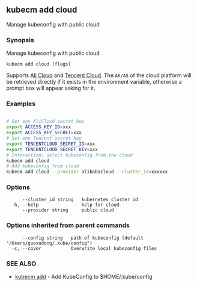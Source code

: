 ## kubecm add cloud

Manage kubeconfig with public cloud

### Synopsis

Manage kubeconfig with public cloud

```
kubecm add cloud [flags]
```

Supports [Ali Cloud](https://www.alibabacloud.com/) and [Tencent Cloud](https://cloud.tencent.com/). 
The `AK/AS` of the cloud platform will be retrieved directly if it exists in the environment variable, otherwise a prompt box will appear asking for it.


### Examples

```bash

# Set env AliCloud secret key
export ACCESS_KEY_ID=xxx
export ACCESS_KEY_SECRET=xxx
# Set env Tencent secret key
export TENCENTCLOUD_SECRET_ID=xxx
export TENCENTCLOUD_SECRET_KEY=xxx
# Interaction: select kubeconfig from the cloud
kubecm add cloud
# Add kubeconfig from cloud
kubecm add cloud --provider alibabacloud --cluster_id=xxxxxx

```

### Options

```
      --cluster_id string   kubernetes cluster id
  -h, --help                help for cloud
      --provider string     public cloud
```

### Options inherited from parent commands

```
      --config string   path of kubeconfig (default "/Users/guoxudong/.kube/config")
  -c, --cover           Overwrite local kubeconfig files
```

### SEE ALSO

* [kubecm add](kubecm_add.md)	 - Add KubeConfig to $HOME/.kube/config
